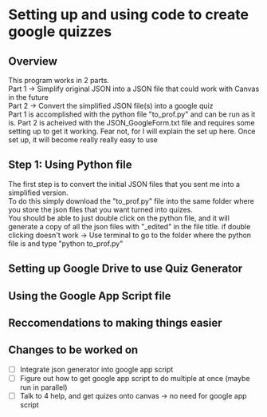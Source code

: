 # Setting up and using code to create google quizzes
## Overview
This program works in 2 parts. <br>
Part 1 -> Simplify original JSON into a JSON file that could work with Canvas in the future<br>
Part 2 -> Convert the simplified JSON file(s) into a google quiz<br>
Part 1 is accomplished with the python file "to_prof.py" and can be run as it is. Part 2 is acheived with the JSON_GoogleForm.txt file and requires some setting up to get it working. Fear not, for I will explain the set up here. Once set up, it will become really really easy to use
<br>
## Step 1: Using Python file
The first step is to convert the initial JSON files that you sent me into a simplified version.<br>
To do this simply download the "to_prof.py" file into the same folder where you store the json files that you want turned into quizes.<br>
You should be able to just double click on the python file, and it will generate a copy of all the json files with "_edited" in the file title. if double clicking doesn't work -> Use terminal to go to the folder where the python file is and type "python to_prof.py"
<br>
## Setting up Google Drive to use Quiz Generator
## Using the Google App Script file
## Reccomendations to making things easier
## Changes to be worked on
- [ ] Integrate json generator into google app script
- [ ] Figure out how to get google app script to do multiple at once (maybe run in parallel)
- [ ] Talk to 4 help, and get quizes onto canvas -> no need for google app script
